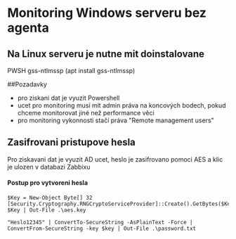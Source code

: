 # Monitoring Windows serveru bez agenta

## Na Linux serveru je nutne mit doinstalovane
PWSH
gss-ntlmssp (apt install gss-ntlmssp)

##Pozadavky
- pro ziskani dat je vyuzit Powershell
- ucet pro monitoring musí mít admin práva na koncových bodech, pokud chceme monitorovat jiné než performance věci
- pro monitoring vykonnosti stačí práva "Remote management users"

## Zasifrovani pristupove hesla
Pro ziskavani dat je vyuzit AD ucet, heslo je zasifrovano pomoci AES a klic je ulozen v databazi Zabbixu

#### Postup pro vytvoreni hesla
```
$Key = New-Object Byte[] 32
[Security.Cryptography.RNGCryptoServiceProvider]::Create().GetBytes($Key)
$Key | Out-File .\aes.key

"Heslo12345" | ConvertTo-SecureString -AsPlainText -Force | ConvertFrom-SecureString -key $key | Out-File .\password.txt
```




